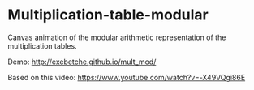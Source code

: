 # Multiplication-table-modular

Canvas animation of the modular arithmetic representation of the multiplication tables.

Demo: http://exebetche.github.io/mult_mod/

Based on this video: https://www.youtube.com/watch?v=-X49VQgi86E
